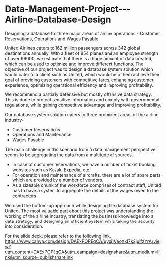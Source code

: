 # Data-Management-Project---Airline-Database-Design
Designing a database for three major areas of airline operations - Customer Reservations, Operations and Wages Payable

United Airlines caters to 162 million passengers across 342 global destinations annually. With a fleet of 854 planes and an employee strength of over 96000, we estimate that there is a huge amount of data created, which can be used to optimize and improve different functions. The objective of our project was to design a database system solution which would cater to a client such as United, which would help them achieve their goal of providing customers with competitive fares, enhancing customer experience, optimizing operational efficiency and improving profitability.

We recommend a partially defensive but mostly offensive data strategy. This is done to protect sensitive information and comply with governmental regulations, while gaining competitive advantage and improving profitability.

Our database system solution caters to three prominent areas of the airline industry- 
- Customer Reservations
- Operations and Maintenance
- Wages Payable

The main challenge in this scenario from a data management perspective seems to be aggregating the data from a multitude of sources.
- In case of customer reservations, we have a number of ticket booking websites such as Kayak, Expedia, etc.
- For operation and maintenance of aircrafts, there are a lot of spare parts which are provided by a number of vendors. 
- As a sizeable chunk of the workforce comprises of contract staff, United has to have a system to aggregate the details of the wages owed to the contractors

We used the bottom-up approach while designing the database system for United. The most valuable part about this project was understanding the working of the airline industry, translating the business knowledge into a data strategy, and designing an efficient system while taking the security into consideration. 

For the slide deck, please refer to the following link.
https://www.canva.com/design/DAExPOPEqCA/uygj1VeoXxI7k2julfzYrA/view?utm_content=DAExPOPEqCA&utm_campaign=designshare&utm_medium=link&utm_source=publishsharelink
